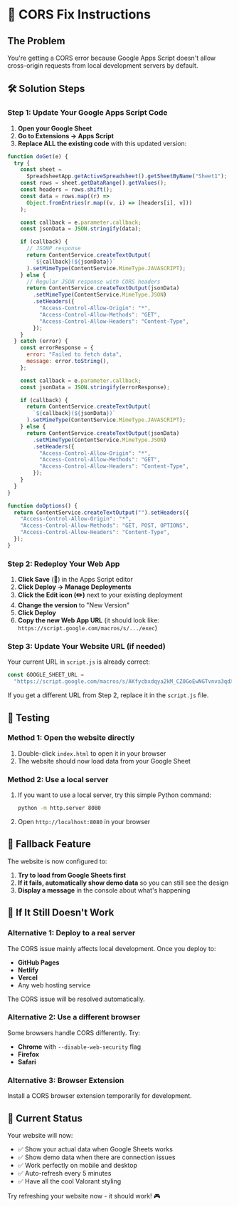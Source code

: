 # 🚨 CORS Fix Instructions

## The Problem

You're getting a CORS error because Google Apps Script doesn't allow cross-origin requests from local development servers by default.

## 🛠️ Solution Steps

### Step 1: Update Your Google Apps Script Code

1. **Open your Google Sheet**
2. **Go to Extensions → Apps Script**
3. **Replace ALL the existing code** with this updated version:

```javascript
function doGet(e) {
  try {
    const sheet =
      SpreadsheetApp.getActiveSpreadsheet().getSheetByName("Sheet1");
    const rows = sheet.getDataRange().getValues();
    const headers = rows.shift();
    const data = rows.map((r) =>
      Object.fromEntries(r.map((v, i) => [headers[i], v]))
    );

    const callback = e.parameter.callback;
    const jsonData = JSON.stringify(data);

    if (callback) {
      // JSONP response
      return ContentService.createTextOutput(
        `${callback}(${jsonData})`
      ).setMimeType(ContentService.MimeType.JAVASCRIPT);
    } else {
      // Regular JSON response with CORS headers
      return ContentService.createTextOutput(jsonData)
        .setMimeType(ContentService.MimeType.JSON)
        .setHeaders({
          "Access-Control-Allow-Origin": "*",
          "Access-Control-Allow-Methods": "GET",
          "Access-Control-Allow-Headers": "Content-Type",
        });
    }
  } catch (error) {
    const errorResponse = {
      error: "Failed to fetch data",
      message: error.toString(),
    };

    const callback = e.parameter.callback;
    const jsonData = JSON.stringify(errorResponse);

    if (callback) {
      return ContentService.createTextOutput(
        `${callback}(${jsonData})`
      ).setMimeType(ContentService.MimeType.JAVASCRIPT);
    } else {
      return ContentService.createTextOutput(jsonData)
        .setMimeType(ContentService.MimeType.JSON)
        .setHeaders({
          "Access-Control-Allow-Origin": "*",
          "Access-Control-Allow-Methods": "GET",
          "Access-Control-Allow-Headers": "Content-Type",
        });
    }
  }
}

function doOptions() {
  return ContentService.createTextOutput("").setHeaders({
    "Access-Control-Allow-Origin": "*",
    "Access-Control-Allow-Methods": "GET, POST, OPTIONS",
    "Access-Control-Allow-Headers": "Content-Type",
  });
}
```

### Step 2: Redeploy Your Web App

1. **Click Save** (💾) in the Apps Script editor
2. **Click Deploy → Manage Deployments**
3. **Click the Edit icon (✏️)** next to your existing deployment
4. **Change the version** to "New Version"
5. **Click Deploy**
6. **Copy the new Web App URL** (it should look like: `https://script.google.com/macros/s/.../exec`)

### Step 3: Update Your Website URL (if needed)

Your current URL in `script.js` is already correct:

```javascript
const GOOGLE_SHEET_URL =
  "https://script.google.com/macros/s/AKfycbxdqya2kM_CZ0GoEwNGTvnva3qdXPS7hBc81PKkfJ829-kdvNdrxa4EeET1TB0onBrM/exec";
```

If you get a different URL from Step 2, replace it in the `script.js` file.

## 🧪 Testing

### Method 1: Open the website directly

1. Double-click `index.html` to open it in your browser
2. The website should now load data from your Google Sheet

### Method 2: Use a local server

1. If you want to use a local server, try this simple Python command:
   ```bash
   python -m http.server 8080
   ```
2. Open `http://localhost:8080` in your browser

## 🔄 Fallback Feature

The website is now configured to:

1. **Try to load from Google Sheets first**
2. **If it fails, automatically show demo data** so you can still see the design
3. **Display a message** in the console about what's happening

## 🚨 If It Still Doesn't Work

### Alternative 1: Deploy to a real server

The CORS issue mainly affects local development. Once you deploy to:

- **GitHub Pages**
- **Netlify**
- **Vercel**
- Any web hosting service

The CORS issue will be resolved automatically.

### Alternative 2: Use a different browser

Some browsers handle CORS differently. Try:

- **Chrome** with `--disable-web-security` flag
- **Firefox**
- **Safari**

### Alternative 3: Browser Extension

Install a CORS browser extension temporarily for development.

## 📱 Current Status

Your website will now:

- ✅ Show your actual data when Google Sheets works
- ✅ Show demo data when there are connection issues
- ✅ Work perfectly on mobile and desktop
- ✅ Auto-refresh every 5 minutes
- ✅ Have all the cool Valorant styling

Try refreshing your website now - it should work! 🎮
